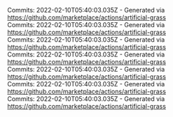 Commits: 2022-02-10T05:40:03.035Z - Generated via https://github.com/marketplace/actions/artificial-grass
<br>
Commits: 2022-02-10T05:40:03.035Z - Generated via https://github.com/marketplace/actions/artificial-grass
<br>
Commits: 2022-02-10T05:40:03.035Z - Generated via https://github.com/marketplace/actions/artificial-grass
<br>
Commits: 2022-02-10T05:40:03.035Z - Generated via https://github.com/marketplace/actions/artificial-grass
<br>
Commits: 2022-02-10T05:40:03.035Z - Generated via https://github.com/marketplace/actions/artificial-grass
<br>
Commits: 2022-02-10T05:40:03.035Z - Generated via https://github.com/marketplace/actions/artificial-grass
<br>
Commits: 2022-02-10T05:40:03.035Z - Generated via https://github.com/marketplace/actions/artificial-grass
<br>
